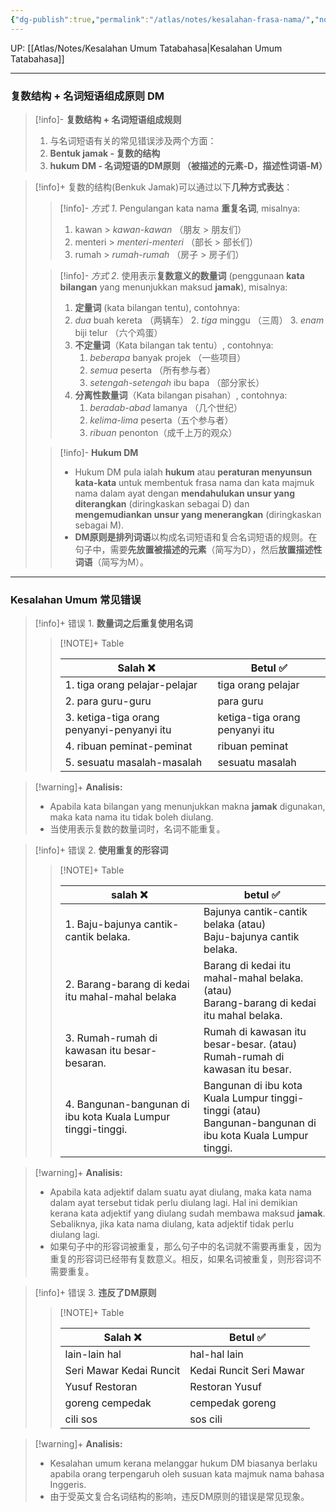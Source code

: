 ```yaml
---
{"dg-publish":true,"permalink":"/atlas/notes/kesalahan-frasa-nama/","noteIcon":""}
---
```


UP: [[Atlas/Notes/Kesalahan Umum Tatabahasa\|Kesalahan Umum Tatabahasa]]

---

### 复数结构 + 名词短语组成原则 DM

> [!info]- **复数结构 + 名词短语组成规则**
> 1. 与名词短语有关的常见错误涉及两个方面：
>  	1. **Bentuk jamak - 复数的结构**
> 	2. **hukum DM - 名词短语的DM原则
> 	   （被描述的元素-D，描述性词语-M）**

> [!info]+ 复数的结构(Benkuk Jamak)可以通过以下**几种方式表达**：
> > [!info]- *方式 1*. Pengulangan kata nama **重复名词**, misalnya:
> > 1. kawan > *kawan-kawan*  （朋友 > 朋友们）
> > 2. menteri > *menteri-menteri* （部长 > 部长们）
> > 3. rumah > *rumah-rumah* （房子 > 房子们）
> 
> > [!info]- *方式 2*. 使用表示**复数意义的数量词** (penggunaan **kata bilangan** yang menunjukkan maksud **jamak**), misalnya:
> > 1. **定量词** (kata bilangan tentu), contohnya:
> >	1. *dua* buah kereta （两辆车）
> > 	2. *tiga* minggu （三周）
> > 	3. *enam* biji telur （六个鸡蛋）
> > 2. **不定量词**（Kata bilangan tak tentu）, contohnya:
> > 	1. *beberapa* banyak projek （一些项目）
> > 	2. *semua* peserta （所有参与者）
> > 	3. *setengah-setengah* ibu bapa （部分家长）
> > 3. **分离性数量词**（Kata bilangan pisahan）, contohnya:
> > 	1. *beradab-abad* lamanya （几个世纪）
> > 	2. *kelima-lima* peserta（五个参与者）
> > 	3. *ribuan* penonton（成千上万的观众）
> 
> > [!info]- **Hukum DM**
> > - Hukum DM pula ialah **hukum** atau **peraturan menyunsun kata-kata** untuk membentuk frasa nama dan kata majmuk nama dalam ayat dengan **mendahulukan unsur yang diterangkan** (diringkaskan sebagai D) dan **mengemudiankan unsur yang menerangkan** (diringkaskan sebagai M). 
> > - **DM原则是排列词语**以构成名词短语和复合名词短语的规则。在句子中，需要**先放置被描述的元素**（简写为D），然后**放置描述性词语**（简写为M）。

---
### Kesalahan Umum 常见错误

> [!info]+ 错误 1. **数量词之后重复使用名词**
> > [!NOTE]+ Table
> >
> >| Salah          ❌        | Betul      ✅          |
> > | ---------------------- | ------------------- |
> > | 1. tiga orang pelajar-pelajar | tiga orang pelajar |
> > | 2. para guru-guru | para guru |
> > | 3. ketiga-tiga orang penyanyi-penyanyi itu | ketiga-tiga orang penyanyi itu |
> > | 4. ribuan peminat-peminat | ribuan peminat |
> >| 5. sesuatu masalah-masalah | sesuatu masalah |

> [!warning]+ **Analisis:**
> - Apabila kata bilangan yang menunjukkan makna **jamak** digunakan, maka kata nama itu tidak boleh diulang.
> - 当使用表示复数的数量词时，名词不能重复。

> [!info]+ 错误 2. **使用重复的形容词**
> > [!NOTE]+ Table
> > 
> > | salah    ❌        | betul    ✅          |
> > | ------------------ | ---------------- |
> >| 1. Baju-bajunya cantik-cantik belaka. | Bajunya cantik-cantik belaka (atau) <br>Baju-bajunya cantik belaka. |
> > | 2. Barang-barang di kedai itu mahal-mahal belaka | Barang di kedai itu mahal-mahal belaka. (atau) <br>Barang-barang di kedai itu mahal belaka. |
> > | 3. Rumah-rumah di kawasan itu besar-besaran. | Rumah di kawasan itu besar-besar. (atau) <br> Rumah-rumah di kawasan itu besar. |
> > | 4. Bangunan-bangunan di ibu kota Kuala Lumpur tinggi-tinggi. | Bangunan di ibu kota Kuala Lumpur tinggi-tinggi (atau) <br> Bangunan-bangunan di ibu kota Kuala Lumpur tinggi. |

> [!warning]+ **Analisis:**
> - Apabila kata adjektif dalam suatu ayat diulang, maka kata nama dalam ayat tersebut tidak perlu diulang lagi. Hal ini demikian kerana kata adjektif yang diulang sudah membawa maksud **jamak**. Sebaliknya, jika kata nama diulang, kata adjektif tidak perlu diulang lagi. 
> - 如果句子中的形容词被重复，那么句子中的名词就不需要再重复，因为重复的形容词已经带有复数意义。相反，如果名词被重复，则形容词不需要重复。

> [!info]+ 错误 3. **违反了DM原则**
> > [!NOTE]+ Table
> > 
> > | Salah  ❌            | Betul  ✅              |
> > | ------------------ | ------------------- | 
> > | lain-lain hal       | hal-hal lain |
> > | Seri Mawar Kedai Runcit | Kedai Runcit Seri Mawar |
> > | Yusuf Restoran     | Restoran Yusuf |
> > | goreng cempedak     | cempedak goreng |
> >| cili sos            | sos cili | 

> [!warning]+ **Analisis:**
> - Kesalahan umum kerana melanggar hukum DM biasanya berlaku apabila orang terpengaruh oleh susuan kata majmuk nama bahasa Inggeris. 
> - 由于受英文复合名词结构的影响，违反DM原则的错误是常见现象。






